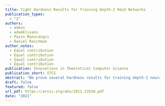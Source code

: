 ```yaml
---
title: Tight Hardness Results for Training Depth-2 ReLU Networks
publication_types:
  - "1"
authors:
  - admin
  - adamklivans
  - Pasin Manurangsi
  - Daniel Reichman
author_notes:
  - Equal contribution
  - Equal contribution
  - Equal contribution
  - Equal contribution
publication: Innovations in Theoretical Computer Science
publication_short: ITCS
abstract: "We prove several hardness results for training depth-2 neural networks with the ReLU activation function; these networks are simply weighted sums (that may include negative coefficients) of ReLUs. Our goal is to output a depth-2 neural network that minimizes the square loss with respect to a given training set. We prove that this problem is NP-hard already for a network with a single ReLU. We also prove NP-hardness for outputting a weighted sum of k ReLUs minimizing the squared error (for k>1) even in the realizable setting (i.e., when the labels are consistent with an unknown depth-2 ReLU network). We are also able to obtain lower bounds on the running time in terms of the desired additive error ϵ. To obtain our lower bounds, we use the Gap Exponential Time Hypothesis (Gap-ETH) as well as a new hypothesis regarding the hardness of approximating the well known Densest κ-Subgraph problem in subexponential time (these hypotheses are used separately in proving different lower bounds). For example, we prove that under reasonable hardness assumptions, any proper learning algorithm for finding the best fitting ReLU must run in time exponential in 1/ϵ2. Together with a previous work regarding improperly learning a ReLU (Goel et al., COLT'17), this implies the first separation between proper and improper algorithms for learning a ReLU. We also study the problem of properly learning a depth-2 network of ReLUs with bounded weights giving new (worst-case) upper bounds on the running time needed to learn such networks both in the realizable and agnostic settings. Our upper bounds on the running time essentially matches our lower bounds in terms of the dependency on ϵ."
draft: false
featured: false
url_pdf: https://arxiv.org/abs/2011.13550.pdf
date: "2021"
---
```

